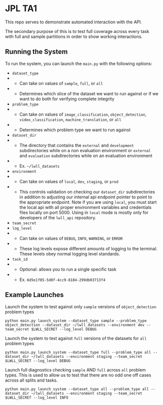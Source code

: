 # JPL TA1

This repo serves to demonstrate automated interaction with the API.

The secondary purpose of this is to test full coverage across every task with full and sample partitions in order to show working interactions.

## Running the System

To run the system, you can launch the `main.py` with the following options:

-   `dataset_type`
-   -   Can take on values of `sample`, `full`, or `all`
-   -   Determines which slice of the dataset we want to run against or if we want to do both for verifying complete integrity
-   `problem_type`
-   -   Can take on values of `image_classification`, `object_detection`, `video_classification`,
        `machine_translation`, or `all`
-   -   Determines which problem type we want to run against
-   `dataset_dir`
-   -   The directory that contains the `external` and `development` subdirectories while on a non evaluation environment or `external` and `evaluation` subdirectories while on an evaluation environment
-   -   Ex. `~/lwll_datasets`
-   `environment`
-   -   Can take on values of `local`, `dev`, `staging`, or `prod`
-   -   This controls validation on checking our `dataset_dir` subdirectories in addition to adjusting our internal api endpoint pointer to point to the appropriate endpoint. Note if you are using `local`, you must start the local api with all proper environment variables and credentials files locally on port 5000. Using in `local` mode is mostly only for developers of the `lwll_api` repository.
-   `team_secret`
-   `log_level`
-   -   Can take on values of `DEBUG`, `INFO`, `WARNING`, or `ERROR`
-   -   These log levels expose different amounts of logging to the terminal. These levels obey normal logging level standards.
-   `task_id`
-   -   Optional: allows you to run a single specific task
-   -   Ex. `6d5e1f85-5d8f-4cc9-8184-299db03713f4`

## Example Launches

Launch the system to test against only `sample` versions of `object_detection` problem types

```
python main.py launch_system --dataset_type sample --problem_type object_detection --dataset_dir ~/lwll_datasets --environment dev --team_secret $LWLL_SECRET --log_level DEBUG
```

Launch the system to test against `full` versions of the datasets for `all` problem types


```
python main.py launch_system --dataset_type full --problem_type all --dataset_dir ~/lwll_datasets --environment staging --team_secret $LWLL_SECRET --log_level DEBUG
```

Launch full diagnostics checking `sample` AND `full` across `all` problem types. This is used to allow us to test that there are no odd one off cases across all splits and tasks.

```
python main.py launch_system --dataset_type all --problem_type all --dataset_dir ~/lwll_datasets --environment staging --team_secret $LWLL_SECRET --log_level INFO
```
